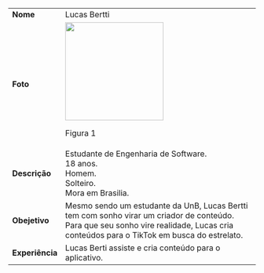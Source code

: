 

|     |                                                                                   |               
|:--- | --------------------------------------------------------------------------------- |
|**Nome**| Lucas Bertti |
|  **Foto**   | <img width="200px" src="https://thispersondoesnotexist.com/image"><p>Figura 1</p> 
|**Descrição** | Estudante de Engenharia de Software.<br> 18 anos. <br>Homem. <br>Solteiro. <br>Mora em Brasilia.|
|**Obejetivo**|Mesmo sendo um estudante da UnB, Lucas Bertti tem com sonho virar um criador de conteúdo. Para que seu sonho vire realidade, Lucas cria conteúdos para o TikTok em busca do estrelato.|
  |**Experiência**|Lucas Berti assiste e cria conteúdo para o aplicativo.|
